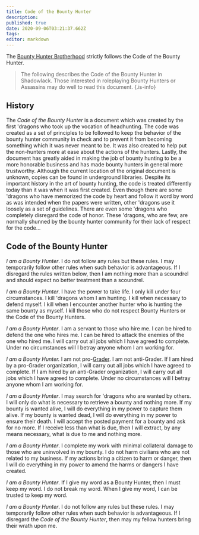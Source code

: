 ```yaml
---
title: Code of the Bounty Hunter
description: 
published: true
date: 2020-09-06T03:21:37.662Z
tags: 
editor: markdown
---
```


The [Bounty Hunter Brotherhood](/groups/bounty-hunter-brotherhood) strictly follows the Code of the Bounty Hunter.

> The following describes the Code of the Bounty Hunter in Shadowlack. Those interested in roleplaying Bounty Hunters or Assassins may do well to read this document.
{.is-info}

## History

The *Code of the Bounty Hunter* is a document which was created by the first 'dragons who took up the vocation of headhunting. The code was created as a set of principles to be followed to keep the behavior of the bounty hunter community in check and to prevent it from becoming something which it was never meant to be. It was also created to help put the non-hunters more at ease about the actions of the hunters. Lastly, the document has greatly aided in making the job of bounty hunting to be a more honorable business and has made bounty hunters in general more trustworthy. Although the current location of the original document is unknown, copies can be found in underground libraries. Despite its important history in the art of bounty hunting, the code is treated differently today than it was when it was first created. Even though there are some 'dragons who have memorized the code by heart and follow it word by word as was intended when the papers were written, other 'dragons use it loosely as a set of guidelines. There are even some 'dragons who completely disregard the code of honor. These 'dragons, who are few, are normally shunned by the bounty hunter community for their lack of respect for the code...

## Code of the Bounty Hunter

*I am a Bounty Hunter*. I do not follow any rules but these rules. I may temporarily follow other rules when such behavior is advantageous. If I disregard the rules written below, then I am nothing more than a scoundrel and should expect no better treatment than a scoundrel.

*I am a Bounty Hunter*. I have the power to take life. I only kill under four circumstances. I kill 'dragons whom I am hunting. I kill when necessary to defend myself. I kill when I encounter another hunter who is hunting the same bounty as myself. I kill those who do not respect Bounty Hunters or the Code of the Bounty Hunters.

*I am a Bounty Hunter*. I am a servant to those who hire me. I can be hired to defend the one who hires me. I can be hired to attack the enemies of the one who hired me. I will carry out all jobs which I have agreed to complete. Under no circumstances will I betray anyone whom I am working for.

*I am a Bounty Hunter.* I am not pro-[Grader](/genealogy/grader). I am not anti-Grader. If I am hired by a pro-Grader organization, I will carry out all jobs which I have agreed to complete. If I am hired by an anti-Grader organization, I will carry out all jobs which I have agreed to complete. Under no circumstances will I betray anyone whom I am working for.

*I am a Bounty Hunter*. I may search for 'dragons who are wanted by others. I will only do what is necessary to retrieve a bounty and nothing more. If my bounty is wanted alive, I will do everything in my power to capture them alive. If my bounty is wanted dead, I will do everything in my power to ensure their death. I will accept the posted payment for a bounty and ask for no more. If I receive less than what is due, then I will extract, by any means necessary, what is due to me and nothing more.

*I am a Bounty Hunter*. I complete my work with minimal collateral damage to those who are uninvolved in my bounty. I do not harm civilians who are not related to my business. If my actions bring a citizen to harm or danger, then I will do everything in my power to amend the harms or dangers I have created.

*I am a Bounty Hunter*. If I give my word as a Bounty Hunter, then I must keep my word. I do not break my word. When I give my word, I can be trusted to keep my word.

*I am a Bounty Hunter*. I do not follow any rules but these rules. I may temporarily follow other rules when such behavior is advantageous. If I disregard the *Code of the Bounty Hunter*, then may my fellow hunters bring their wrath upon me.